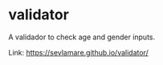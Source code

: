 # validator
A validador to check age and gender inputs.

Link: 
https://sevlamare.github.io/validator/
